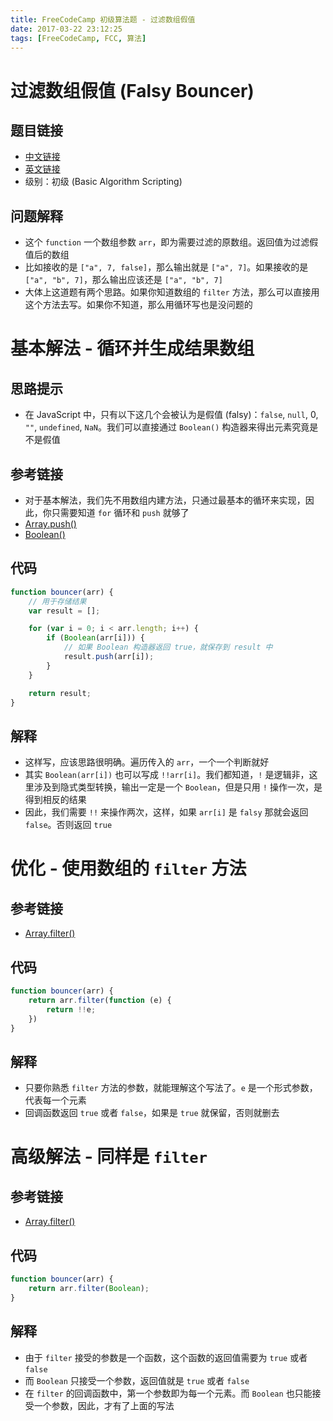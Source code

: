 ```yaml
---
title: FreeCodeCamp 初级算法题 - 过滤数组假值
date: 2017-03-22 23:12:25
tags: [FreeCodeCamp, FCC, 算法]
---
```

# 过滤数组假值 (Falsy Bouncer)
## 题目链接
- [中文链接](https://www.freecodecamp.cn/challenges/falsy-bouncer)
- [英文链接](https://www.freecodecamp.com/challenges/falsy-bouncer)
- 级别：初级 (Basic Algorithm Scripting)

## 问题解释
- 这个 `function` 一个数组参数 `arr`，即为需要过滤的原数组。返回值为过滤假值后的数组
- 比如接收的是 `["a", 7, false]`，那么输出就是 `["a", 7]`。如果接收的是 `["a", "b", 7]`，那么输出应该还是 `["a", "b", 7]`
- 大体上这道题有两个思路。如果你知道数组的 `filter` 方法，那么可以直接用这个方法去写。如果你不知道，那么用循环写也是没问题的
<!-- more -->

# 基本解法 - 循环并生成结果数组
## 思路提示
- 在 JavaScript 中，只有以下这几个会被认为是假值 (falsy)：`false`, `null`, 0, `""`, `undefined`, `NaN`。我们可以直接通过 `Boolean()` 构造器来得出元素究竟是不是假值

## 参考链接
- 对于基本解法，我们先不用数组内建方法，只通过最基本的循环来实现，因此，你只需要知道 `for` 循环和 `push` 就够了
- [Array.push()](https://developer.mozilla.org/zh-CN/docs/Web/JavaScript/Reference/Global_Objects/Array/push)
- [Boolean()](https://developer.mozilla.org/zh-CN/docs/Web/JavaScript/Reference/Global_Objects/Boolean)

## 代码
```js
function bouncer(arr) {
    // 用于存储结果
    var result = [];

    for (var i = 0; i < arr.length; i++) {
        if (Boolean(arr[i])) {
            // 如果 Boolean 构造器返回 true，就保存到 result 中
            result.push(arr[i]);
        }
    }

    return result;
}
```

## 解释
- 这样写，应该思路很明确。遍历传入的 `arr`，一个一个判断就好
- 其实 `Boolean(arr[i])` 也可以写成 `!!arr[i]`。我们都知道，`!` 是逻辑非，这里涉及到隐式类型转换，输出一定是一个 `Boolean`，但是只用 `!` 操作一次，是得到相反的结果
- 因此，我们需要 `!!` 来操作两次，这样，如果 `arr[i]` 是 `falsy` 那就会返回 `false`。否则返回 `true`

# 优化 - 使用数组的 `filter` 方法
## 参考链接
- [Array.filter()](https://developer.mozilla.org/zh-CN/docs/Web/JavaScript/Reference/Global_Objects/Array/filter)

## 代码
```js
function bouncer(arr) {
    return arr.filter(function (e) {
        return !!e;
    })
}
```

## 解释
- 只要你熟悉 `filter` 方法的参数，就能理解这个写法了。`e` 是一个形式参数，代表每一个元素
- 回调函数返回 `true` 或者 `false`，如果是 `true` 就保留，否则就删去

# 高级解法 - 同样是 `filter`
## 参考链接
- [Array.filter()](https://developer.mozilla.org/zh-CN/docs/Web/JavaScript/Reference/Global_Objects/Array/filter)

## 代码
```js
function bouncer(arr) {
    return arr.filter(Boolean);
}
```

## 解释
- 由于 `filter` 接受的参数是一个函数，这个函数的返回值需要为 `true` 或者 `false`
- 而 `Boolean` 只接受一个参数，返回值就是 `true` 或者 `false`
- 在 `filter` 的回调函数中，第一个参数即为每一个元素。而 `Boolean` 也只能接受一个参数，因此，才有了上面的写法
